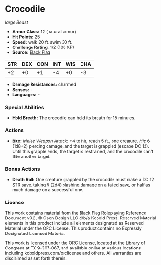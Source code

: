 # Crocodile

*large* *Beast*

- **Armor Class:** 12 (natural armor)
- **Hit Points:** 25 
- **Speed:** walk 20 ft. swim 30 ft.
- **Challenge Rating:** 1/2 (100 XP)
- **Source:** [Black Flag](https://koboldpress.com/kpstore/product/tovrpg-pg-mv/)

| STR | DEX | CON | INT | WIS | CHA |
| --- | --- | --- | --- | --- | --- |
| +2 | +0 | +1 | -4 | +0 | -3 |

- **Damage Resistances:** charmed
- **Senses:** -
- **Languages:** -

### Special Abilities

- **Hold Breath:** The crocodile can hold its breath for 15 minutes.

### Actions

- **Bite:** _Melee Weapon Attack:_ +4 to hit, reach 5 ft., one creature. _Hit:_ 6 (1d8+2) piercing damage, and the target is grappled (escape DC 12). Until this grapple ends, the target is restrained, and the crocodile can't Bite another target.

### Bonus Actions

- **Death Roll:** One creature grappled by the crocodile must make a DC 12 STR save, taking 5 (2d4) slashing damage on a failed save, or half as much damage on a successful one.


### License

This work contains material from the Black Flag Roleplaying Reference Document v0.2, © Open Design LLC d/b/a Kobold Press. Reserved Material elements in this product include all elements designated as Reserved Material under the ORC License. This product contains no Expressly Designated Licensed Material.

This work is licensed under the ORC License, located at the Library of Congress at TX 9-307-067, and available online at various locations including koboldpress.com/orclicense and others. All warranties are disclaimed as set forth therein.
